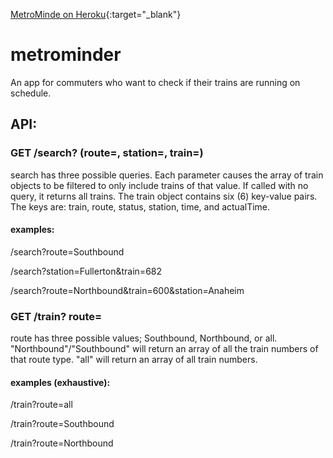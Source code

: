 [MetroMinde on Heroku](https://metrominder.herokuapp.com/){:target="_blank"}
# metrominder
An app for commuters who want to check if their trains are running on schedule.


<h2>API:</h2>

<h3>GET /search? (route=, station=, train=)</h3>
 <p> search has three possible queries. Each parameter causes the array of train objects to be filtered to only include trains of that value. If called with no query, it returns all trains.
  The train object contains six (6) key-value pairs. The keys are: train, route, status, station, time, and actualTime.</p>
  <h4>examples:</h4>
    <p>/search?route=Southbound</p>
    <p>/search?station=Fullerton&train=682</p>
    <p>/search?route=Northbound&train=600&station=Anaheim</p>
<h3>GET /train? route=</h3>
 <p> route has three possible values; Southbound, Northbound, or all.
  "Northbound"/"Southbound" will return an array of all the train numbers of that route type. "all" will return an array of all train numbers.</p>
  <h4>examples (exhaustive):</h4>
    <p>/train?route=all</p>
    <p>/train?route=Southbound</p>
    <p>/train?route=Northbound</p>
